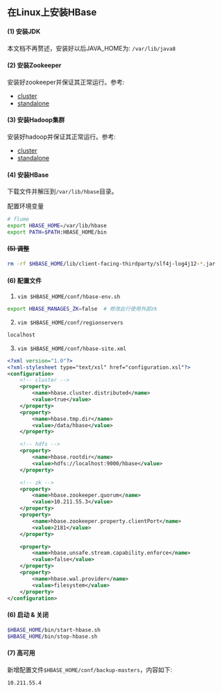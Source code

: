 ## 在Linux上安装HBase

#### (1) 安装JDK

本文档不再赘述，安装好以后JAVA_HOME为: `/var/lib/java8`

#### (2) 安装Zookeeper

安装好zookeeper并保证其正常运行。参考:

* [cluster](02-install-zookeeper-on-linux-cluster.md)
* [standalone](02-install-zookeeper-on-linux-standalone.md)

#### (3) 安装Hadoop集群

安装好hadoop并保证其正常运行。参考:

* [cluster](01-install-hadoop-on-linux-cluster.md)
* [standalone](02-install-zookeeper-on-linux-standalone.md)

#### (4) 安装HBase

下载文件并解压到`/var/lib/hbase`目录。

配置环境变量

```bash
# flume
export HBASE_HOME=/var/lib/hbase
export PATH=$PATH:HBASE_HOME/bin
```

#### ~~(5) 调整~~

```bash
rm -rf $HBASE_HOME/lib/client-facing-thirdparty/slf4j-log4j12-*.jar
```

#### (6) 配置文件

1) `vim $HBASE_HOME/conf/hbase-env.sh`

```bash
export HBASE_MANAGES_ZK=false  # 修改此行使用外部zk
```

2) `vim $HBASE_HOME/conf/regionservers`

```bash
localhost
```

3) `vim $HBASE_HOME/conf/hbase-site.xml`

```xml
<?xml version="1.0"?>
<?xml-stylesheet type="text/xsl" href="configuration.xsl"?>
<configuration>
    <!-- cluster -->
    <property>
        <name>hbase.cluster.distributed</name>
        <value>true</value>
    </property>
    <property>
        <name>hbase.tmp.dir</name>
        <value>/data/hbase</value>
    </property>

    <!-- hdfs -->
    <property>
        <name>hbase.rootdir</name>
        <value>hdfs://localhost:9000/hbase</value>
    </property>

    <!-- zk -->
    <property>
        <name>hbase.zookeeper.quorum</name>
        <value>10.211.55.3</value>
    </property>
    <property>
        <name>hbase.zookeeper.property.clientPort</name>
        <value>2181</value>
    </property>

    <property>
        <name>hbase.unsafe.stream.capability.enforce</name>
        <value>false</value>
    </property>
    <property>
        <name>hbase.wal.provider</name>
        <value>filesystem</value>
    </property>
</configuration>
```

#### (6) 启动 & 关闭

```bash
$HBASE_HOME/bin/start-hbase.sh
$HBASE_HOME/bin/stop-hbase.sh
```

#### (7) 高可用

新增配置文件`$HBASE_HOME/conf/backup-masters`，内容如下:

```txt
10.211.55.4
```